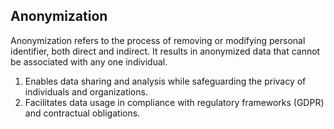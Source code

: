## Anonymization

Anonymization refers to the process of removing or modifying personal identifier, both direct and indirect. It results 
in anonymized data that cannot be associated with any one individual.

1. Enables data sharing and analysis while safeguarding the privacy of individuals and organizations.
2. Facilitates data usage in compliance with regulatory frameworks (GDPR) and contractual obligations.